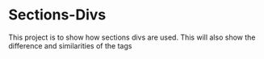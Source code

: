 # Sections-Divs

This project is to show how sections divs are used. This will also show the difference and similarities of the tags
